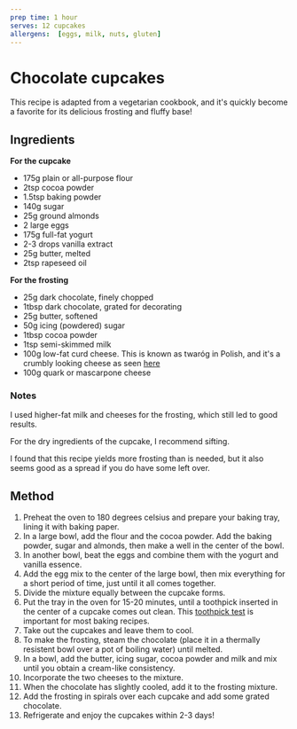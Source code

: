 ```yaml
---
prep time: 1 hour
serves: 12 cupcakes
allergens:  [eggs, milk, nuts, gluten]
---
```


# Chocolate cupcakes

This recipe is adapted from a vegetarian cookbook, and it's quickly become a favorite for its delicious frosting and fluffy base!

## Ingredients

**For the cupcake**
* 175g plain or all-purpose flour
* 2tsp cocoa powder
* 1.5tsp baking powder
* 140g sugar
* 25g ground almonds
* 2 large eggs
* 175g full-fat yogurt
* 2-3 drops vanilla extract
* 25g butter, melted
* 2tsp rapeseed oil

**For the frosting**
* 25g dark chocolate, finely chopped
* 1tbsp dark chocolate, grated for decorating
* 25g butter, softened
* 50g icing (powdered) sugar
* 1tbsp cocoa powder
* 1tsp semi-skimmed milk
* 100g low-fat curd cheese. This is known as twaróg in Polish, and it's a crumbly looking cheese as seen [here](https://polishhousewife.com/twarog-polish-farmers-cheese/)
* 100g quark or mascarpone cheese

### Notes
I used higher-fat milk and cheeses for the frosting, which still led to good results.

For the dry ingredients of the cupcake, I recommend sifting.

I found that this recipe yields more frosting than is needed, but it also seems good as a spread if you do have some left over.

## Method

1. Preheat the oven to 180 degrees celsius and prepare your baking tray, lining it with baking paper.
2. In a large bowl, add the flour and the cocoa powder. Add the baking powder, sugar and almonds, then make a well in the center of the bowl.
3. In another bowl, beat the eggs and combine them with the yogurt and vanilla essence.
4. Add the egg mix to the center of the large bowl, then mix everything for a short period of time, just until it all comes together.
5. Divide the mixture equally between the cupcake forms.
6. Put the tray in the oven for 15-20 minutes, until a toothpick inserted in the center of a cupcake comes out clean. This [toothpick test](https://www.cooksillustrated.com/how_tos/10575-how-to-use-the-toothpick-test-to-see-if-baked-goods-are-done) is important for most baking recipes.
7. Take out the cupcakes and leave them to cool.
8. To make the frosting, steam the chocolate (place it in a thermally resistent bowl over a pot of boiling water) until melted.
9. In a bowl, add the butter, icing sugar, cocoa powder and milk and mix until you obtain a cream-like consistency.
10. Incorporate the two cheeses to the mixture.
11. When the chocolate has slightly cooled, add it to the frosting mixture.
12. Add the frosting in spirals over each cupcake and add some grated chocolate.
13. Refrigerate and enjoy the cupcakes within 2-3 days!
